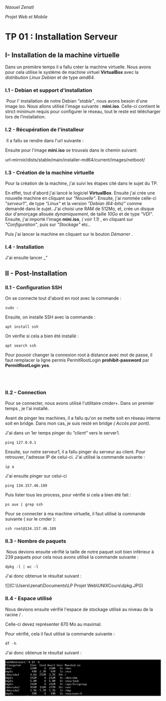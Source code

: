 *Naouel Zenati* 

*Projet Web et Mobile*

# 			 TP 01  : Installation Serveur

## I- Installation de la machine virtuelle

Dans un première temps il a fallu créer la machine virtuelle. Nous avons pour cela utilise le système de machine virtuel **VirtualBox** avec la *distribution Linux Debian* et de type *amd64*.

### 	I.1 - Debian et support d'installation

​	Pour l' installation de notre Debian _"stable"_, nous avons besoin d'une image iso.  Nous allons utilisé l'image suivante :  **mini.iso**. Celle-ci contient le strict minimum requis pour configurer le réseau, tout le reste est télécharger lors de l’installation.

### 	I.2 - Récupération de l'installeur

​	Il a fallu se rendre dans l'url suivante : 

[Debian]: ftp.lip6.fr/pub/linux/distributions/debian/

Ensuite pour l'image **mini.iso** se trouvais dans le chemin suivant:

url-mirroir/dists/stable/main/installer-md64/current/images/netboot/

### 	I.3 - Création de la machine virtuelle

Pour la création de la machine, j'ai suivi les étapes cité dans le sujet du TP.

En effet, tout d'abord j'ai lancé le logiciel __VirtualBox__. Ensuite j'ai crée une nouvelle machine en cliquant sur _"Nouvelle"_. Ensuite, j'ai nommée celle-ci _"serveur1"_, de type _"Linux"_ et la version _"Debian (64-bits)"_ comme demandé dans le sujet. J'ai choisi une RAM de 512Mo, et, crée un disque dur d'amorçage allouée _dynamiquement_, de taille _10Go_ et de type _"VDI"_. Ensuite, j'ai importé l'image **mini.iso**, *( voir 1.1)* , en cliquant sur _"Configuration"_, puis sur _"Stockage"_ etc..

Puis j'ai lancer la machine en cliquant sur le bouton _Démarrer_ .

### 	I.4 - Installation

J'ai ensuite lancer _"



## II - Post-Installation 

### 	II.1 -  Configuration SSH

On se connecte tout d'abord en root avec la commande  :

```
sudo -
```

   Ensuite, on installe SSH avec la commande : 

```
apt install ssh
```

On vérifie si cela a bien été installé :

```
apt search ssh
```

Pour pouvoir changer la connexion root à distance avec mot de passe, il faut remplacer la ligne permis PermitRootLogin **prohibit-password** par **PermitRootLogin yes**. 

```



```

### 	II.2 - Connection

Pour se connecter, nous avons utilisé l'utilitaire _cmder+_. Dans un premier temps , je l'ai installé.

Avant de pinger les machines, il a fallu qu'on se mette soit en réseau interne soit en bridge.  Dans mon cas, je suis resté en bridge _( Accès par pont)_.  

J'ai dans un 1er temps pinger du _"client"_ vers le server1.

```
ping 127.0.0.1
```

Ensuite,  sur notre serveur1, il a fallu pinger du serveur au client. Pour retrouver, l'adresse IP de celui-ci. J'ai utilisé la commande suivante :

```
ip a
```

J'ai ensuite pinger sur celui-ci 

```
ping 134.157.46.189
```

Puis lister tous les process, pour vérifié si cela a bien été fait : 

```
ps aux | grep ssh
```

Pour se connecter à ma machine virtuelle, il faut  utilisé la commande suivante ( sur le cmder ): 

```
ssh root@134.157.46.189
```



### 	II.3 - Nombre de paquets

​	Nous devions ensuite vérifié la taille de notre paquet soit bien inférieur à 239 paquets pour cela nous avons utilisé la commande suivante :

```
dpkg -l | wc -l
```

J'ai donc obtenue le résultat suivant :

![](C:\Users\zenat\Documents\LP Projet Web\UNIXCours\dpkg.JPG)



### 	II.4 - Espace utilisé

Nous devions ensuite vérifié l'espace de stockage utilisé au niveau de la racine / .

Celle-ci devez représenter 670 Mo au maximal. 

Pour vérifié, cela il faut utilisé la commande suivante :

```
df -h
```

 J'ai donc obtenue le résultat suivant : 

![df](https://github.com/NaouelZ/UNIX/blob/master/df.JPG)
